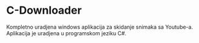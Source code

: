 # C-Downloader
Kompletno uradjena windows aplikacija za skidanje snimaka sa Youtube-a. Aplikacija je uradjena u programskom jeziku C#.
